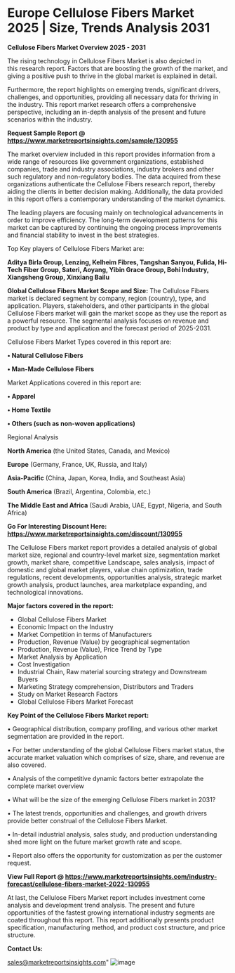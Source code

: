# Europe Cellulose Fibers Market 2025 | Size, Trends Analysis 2031

<Strong> Cellulose Fibers Market Overview 2025 - 2031</strong>

The rising technology in Cellulose Fibers Market is also depicted in this research report. Factors that are boosting the growth of the market, and giving a positive push to thrive in the global market is explained in detail.

Furthermore, the report highlights on emerging trends, significant drivers, challenges, and opportunities, providing all necessary data for thriving in the industry. This report market research offers a comprehensive perspective, including an in-depth analysis of the present and future scenarios within the industry.

<strong>Request Sample Report @ <a href=https://www.marketreportsinsights.com/sample/130955>https://www.marketreportsinsights.com/sample/130955</a></strong>

The market overview included in this report provides information from a wide range of resources like government organizations, established companies, trade and industry associations, industry brokers and other such regulatory and non-regulatory bodies. The data acquired from these organizations authenticate the Cellulose Fibers research report, thereby aiding the clients in better decision making. Additionally, the data provided in this report offers a contemporary understanding of the market dynamics.

The leading players are focusing mainly on technological advancements in order to improve efficiency. The long-term development patterns for this market can be captured by continuing the ongoing process improvements and financial stability to invest in the best strategies.

Top Key players of Cellulose Fibers Market are:

<strong>Aditya Birla Group, Lenzing, Kelheim Fibres, Tangshan Sanyou, Fulida, Hi-Tech Fiber Group, Sateri, Aoyang, Yibin Grace Group, Bohi Industry, Xiangsheng Group, Xinxiang Bailu</strong>

<strong><b>Global Cellulose Fibers Market Scope and Size:</b></strong>
The Cellulose Fibers market is declared segment by company, region (country), type, and application. Players, stakeholders, and other participants in the global Cellulose Fibers market will gain the market scope as they use the report as a powerful resource. The segmental analysis focuses on revenue and product by type and application and the forecast period of 2025-2031.

Cellulose Fibers Market Types covered in this report are:

<strong>• Natural Cellulose Fibers

• Man-Made Cellulose Fibers</strong>

Market Applications covered in this report are:

<strong>• Apparel

• Home Textile

• Others (such as non-woven applications)</strong> 

Regional Analysis

<strong>North America</strong> (the United States, Canada, and Mexico)

<strong>Europe</strong> (Germany, France, UK, Russia, and Italy)

<strong>Asia-Pacific</strong> (China, Japan, Korea, India, and Southeast Asia)

<strong>South America</strong> (Brazil, Argentina, Colombia, etc.)

<strong>The Middle East and Africa</strong> (Saudi Arabia, UAE, Egypt, Nigeria, and South Africa)

<strong>Go For Interesting Discount Here: <a href=https://www.marketreportsinsights.com/discount/130955>https://www.marketreportsinsights.com/discount/130955</a></strong>

The Cellulose Fibers market report provides a detailed analysis of global market size, regional and country-level market size, segmentation market growth, market share, competitive Landscape, sales analysis, impact of domestic and global market players, value chain optimization, trade regulations, recent developments, opportunities analysis, strategic market growth analysis, product launches, area marketplace expanding, and technological innovations.

<strong><b>Major factors covered in the report:</b></strong>
<ul>
  <li>Global Cellulose Fibers Market </li>
  <li>Economic Impact on the Industry</li>
  <li>Market Competition in terms of Manufacturers</li>
  <li>Production, Revenue (Value) by geographical segmentation</li>
  <li>Production, Revenue (Value), Price Trend by Type</li>
  <li>Market Analysis by Application</li>
  <li>Cost Investigation</li>
  <li>Industrial Chain, Raw material sourcing strategy and Downstream Buyers</li>
  <li>Marketing Strategy comprehension, Distributors and Traders</li>
  <li>Study on Market Research Factors</li>
  <li>Global Cellulose Fibers Market Forecast</li>
</ul>

<strong><b>Key Point of the Cellulose Fibers Market report:</b></strong>

• Geographical distribution, company profiling, and various other market segmentation are provided in the report.

• For better understanding of the global Cellulose Fibers market status, the accurate market valuation which comprises of size, share, and revenue are also covered.

• Analysis of the competitive dynamic factors better extrapolate the complete market overview

• What will be the size of the emerging Cellulose Fibers market in 2031?

• The latest trends, opportunities and challenges, and growth drivers provide better construal of the Cellulose Fibers Market.

• In-detail industrial analysis, sales study, and production understanding shed more light on the future market growth rate and scope.

• Report also offers the opportunity for customization as per the customer request.

<strong><b>View Full Report @ <a href=https://www.marketreportsinsights.com/industry-forecast/cellulose-fibers-market-2022-130955>https://www.marketreportsinsights.com/industry-forecast/cellulose-fibers-market-2022-130955</a></b></strong>


At last, the Cellulose Fibers Market report includes investment come analysis and development trend analysis. The present and future opportunities of the fastest growing international industry segments are coated throughout this report. This report additionally presents product specification, manufacturing method, and product cost structure, and price structure.

<strong>Contact Us:</strong>

sales@marketreportsinsights.com"
![image](https://github.com/user-attachments/assets/37f38eaa-e160-42e4-b112-4a4eaab17a86)
